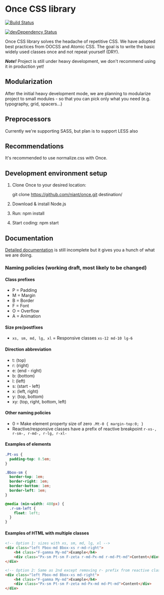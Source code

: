 # Once CSS library

[![Build Status](https://travis-ci.org/niant/once.png?branch=master)](https://travis-ci.org/niant/once)

[![devDependency Status](https://david-dm.org/niant/once/dev-status.svg?theme=shields.io)](https://david-dm.org/niant/once#info=devDependencies)


Once CSS library solves the headache of repetitive CSS. We have adopted best practices from OOCSS and Atomic CSS. The goal is to write the basic widely used classes once and not repeat yourself (DRY).

___Note!___ Project is still under heavy development, we don't recommend using it in production yet!


## Modularization

After the initial heavy development mode, we are planning to modularize project to small modules - so that you can pick only what you need (e.g. typography, grid, spacers...)

## Preprocessors

Currently we're supporting SASS, but plan is to support LESS also

## Recommendations

It's recommended to use normalize.css with Once.

## Development environment setup

1. Clone Once to your desired location:

    git clone https://github.com/niant/once.git destination/
2. Download & install Node.js
3. Run: npm install
4. Start coding: npm start

## Documentation

[Detailed documentation](docs/index.html) is still incomplete but it gives you a hunch of what we are doing.

### Naming policies (working draft, most likely to be changed)

#### Class prefixes

* P = Padding
* M = Margin
* B = Border
* F = Font
* O = Overflow
* A = Animation

#### Size pre/postfixes

* ```xs, sm, md, lg, xl``` = Responsive classes ```xs-12 md-10 lg-6```

#### Direction abbreviation

* t: (top)
* r: (right)
* e: (end - right)
* b: (bottom)
* l: (left)
* s: (start - left)
* x: (left, right)
* y: (top, bottom)
* xy: (top, right, bottom, left)

#### Other naming policies

* 0 = Make element property size of zero ```.Mt-0 { margin-top:0; }```
* Reactive/responsive classes have a prefix of reactive breakpoint ```r-xs-, r-sm-, r-md-, r-lg, r-xl- ```

#### Examples of elements

```scss
.Pt-xs {
  padding-top: 0.5em;
}

.Bbox-sm {
  border-top: 1em;
  border-right: 1em;
  border-bottom: 1em;
  border-left: 1em;
}

@media (min-width: 480px) {
  .r-sm-left {
    float: left;
  }
}
```

#### Examples of HTML with multiple classes

```html
<!-- Option 1: sizes with xs, sm, md, lg, xl -->
<div class="left Pbox-md Bbox-xs r-md-right">
    <h4 class="F-gamma My-md">Example</h4>
    <div class="Px-sm Pt-sm F-zeta r-md-Px-md r-md-Pt-md">Content</div>
</div>

<!-- Option 2: Same as 2nd except removing r- prefix from reactive classes -->
<div class="left Pbox-md Bbox-xs md-right">
    <h4 class="F-gamma My-md">Example</h4>
    <div class="Px-sm Pt-sm F-zeta md-Px-md md-Pt-md">Content</div>
</div>

```